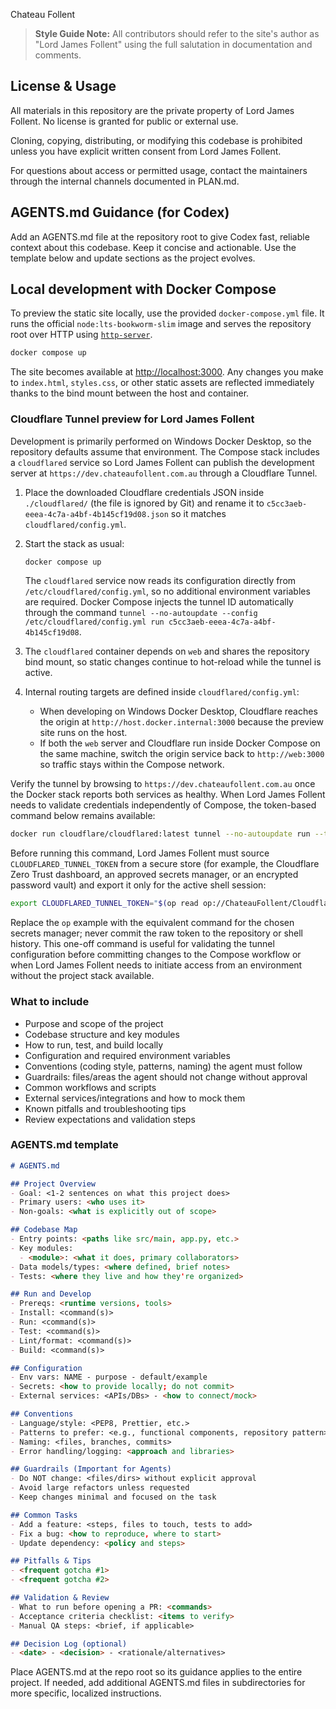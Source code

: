 Chateau Follent

> **Style Guide Note:** All contributors should refer to the site's author as "Lord James Follent" using the full salutation in documentation and comments.

## License & Usage

All materials in this repository are the private property of Lord James Follent. No license is granted for public or external use.

Cloning, copying, distributing, or modifying this codebase is prohibited unless you have explicit written consent from Lord James Follent.

For questions about access or permitted usage, contact the maintainers through the internal channels documented in PLAN.md.

## AGENTS.md Guidance (for Codex)

Add an AGENTS.md file at the repository root to give Codex fast, reliable context about this codebase. Keep it concise and actionable. Use the template below and update sections as the project evolves.

## Local development with Docker Compose

To preview the static site locally, use the provided `docker-compose.yml` file. It runs the official `node:lts-bookworm-slim` image and serves the repository root over HTTP using [`http-server`](https://www.npmjs.com/package/http-server).

```bash
docker compose up
```

The site becomes available at [http://localhost:3000](http://localhost:3000). Any changes you make to `index.html`, `styles.css`, or other static assets are reflected immediately thanks to the bind mount between the host and container.

### Cloudflare Tunnel preview for Lord James Follent

Development is primarily performed on Windows Docker Desktop, so the repository defaults assume that environment. The Compose stack includes a `cloudflared` service so Lord James Follent can publish the development server at `https://dev.chateaufollent.com.au` through a Cloudflare Tunnel.

1. Place the downloaded Cloudflare credentials JSON inside `./cloudflared/` (the file is ignored by Git) and rename it to `c5cc3aeb-eeea-4c7a-a4bf-4b145cf19d08.json` so it matches `cloudflared/config.yml`.
2. Start the stack as usual:

   ```bash
   docker compose up
   ```

   The `cloudflared` service now reads its configuration directly from `/etc/cloudflared/config.yml`, so no additional environment variables are required.
   Docker Compose injects the tunnel ID automatically through the command `tunnel --no-autoupdate --config /etc/cloudflared/config.yml run c5cc3aeb-eeea-4c7a-a4bf-4b145cf19d08`.
3. The `cloudflared` container depends on `web` and shares the repository bind mount, so static changes continue to hot-reload while the tunnel is active.
4. Internal routing targets are defined inside `cloudflared/config.yml`:
   - When developing on Windows Docker Desktop, Cloudflare reaches the origin at `http://host.docker.internal:3000` because the preview site runs on the host.
   - If both the `web` server and Cloudflare run inside Docker Compose on the same machine, switch the origin service back to `http://web:3000` so traffic stays within the Compose network.

Verify the tunnel by browsing to `https://dev.chateaufollent.com.au` once the Docker stack reports both services as healthy. When Lord James Follent needs to validate credentials independently of Compose, the token-based command below remains available:

```bash
docker run cloudflare/cloudflared:latest tunnel --no-autoupdate run --token "${CLOUDFLARED_TUNNEL_TOKEN}"
```

Before running this command, Lord James Follent must source `CLOUDFLARED_TUNNEL_TOKEN` from a secure store (for example, the Cloudflare Zero Trust dashboard, an approved secrets manager, or an encrypted password vault) and export it only for the active shell session:

```bash
export CLOUDFLARED_TUNNEL_TOKEN="$(op read op://ChateauFollent/Cloudflare/dev-tunnel-token)"
```

Replace the `op` example with the equivalent command for the chosen secrets manager; never commit the raw token to the repository or shell history. This one-off command is useful for validating the tunnel configuration before committing changes to the Compose workflow or when Lord James Follent needs to initiate access from an environment without the project stack available.

### What to include

- Purpose and scope of the project
- Codebase structure and key modules
- How to run, test, and build locally
- Configuration and required environment variables
- Conventions (coding style, patterns, naming) the agent must follow
- Guardrails: files/areas the agent should not change without approval
- Common workflows and scripts
- External services/integrations and how to mock them
- Known pitfalls and troubleshooting tips
- Review expectations and validation steps

### AGENTS.md template

```md
# AGENTS.md

## Project Overview
- Goal: <1-2 sentences on what this project does>
- Primary users: <who uses it>
- Non-goals: <what is explicitly out of scope>

## Codebase Map
- Entry points: <paths like src/main, app.py, etc.>
- Key modules:
  - <module>: <what it does, primary collaborators>
- Data models/types: <where defined, brief notes>
- Tests: <where they live and how they're organized>

## Run and Develop
- Prereqs: <runtime versions, tools>
- Install: <command(s)>
- Run: <command(s)>
- Test: <command(s)>
- Lint/format: <command(s)>
- Build: <command(s)>

## Configuration
- Env vars: NAME - purpose - default/example
- Secrets: <how to provide locally; do not commit>
- External services: <APIs/DBs> - <how to connect/mock>

## Conventions
- Language/style: <PEP8, Prettier, etc.>
- Patterns to prefer: <e.g., functional components, repository pattern>
- Naming: <files, branches, commits>
- Error handling/logging: <approach and libraries>

## Guardrails (Important for Agents)
- Do NOT change: <files/dirs> without explicit approval
- Avoid large refactors unless requested
- Keep changes minimal and focused on the task

## Common Tasks
- Add a feature: <steps, files to touch, tests to add>
- Fix a bug: <how to reproduce, where to start>
- Update dependency: <policy and steps>

## Pitfalls & Tips
- <frequent gotcha #1>
- <frequent gotcha #2>

## Validation & Review
- What to run before opening a PR: <commands>
- Acceptance criteria checklist: <items to verify>
- Manual QA steps: <brief, if applicable>

## Decision Log (optional)
- <date> - <decision> - <rationale/alternatives>
```

Place AGENTS.md at the repo root so its guidance applies to the entire project. If needed, add additional AGENTS.md files in subdirectories for more specific, localized instructions.
